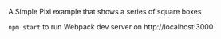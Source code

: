 A Simple Pixi example that shows a series of square boxes

`npm start` to run Webpack dev server on http://localhost:3000